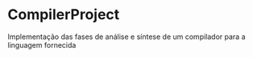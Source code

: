 # CompilerProject
Implementação das fases de análise e síntese de um compilador para a linguagem fornecida
